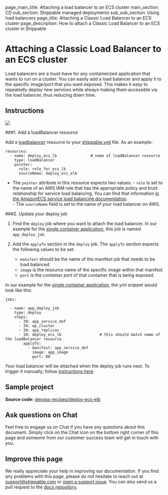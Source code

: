page_main_title: Attaching a load balancer to an ECS cluster
main_section: CD
sub_section: Shippable managed deployments
sub_sub_section: Using load balancers
page_title: Attaching a Classic Load Balancer to an ECS cluster
page_description: How to attach a Classic Load Balancer to an ECS cluster in Shippable

# Attaching a Classic Load Balancer to an ECS cluster

Load balancers are a must-have for any containerized application that wants to run on a cluster.
You can easily add a load balancer and apply it to the specific image/port that you want exposed. This makes it easy to repeatedly deploy new services while always making them accessible via the load balancer, thus reducing down time.

## Instructions

<img src="/images/deploy/usecases/deploy_ecs_lb.png"/>

###1. Add a loadBalancer resource

Add a [loadbalancer](/platform/workflow/resource/loadbalancer/#loadbalancer) resource to your [shippable.yml](/platform/workflow/config/) file. As an example:

```
resources:
  - name: deploy_ecs_lb               # name of loadBalancer resource
    type: loadBalancer                
    pointer:
      role: role_for_ecs_lb
      sourceName: deploy_ecs_elb
```

* The `pointer` attribute in this resource expects two values:
      - `role` is set to the name of an AWS IAM role that has the appropriate policy and trust relationship for service load balancing.  You can find that information [in the AmazonECS service load balancing documentation](http://docs.aws.amazon.com/AmazonECS/latest/developerguide/service-load-balancing.html).  
      - The `sourceName` field is set to the name of your load balancer on AWS.


###2. Update your deploy job

1. Find the `deploy` job where you want to attach the load balancer. In our example for the [single container application](/deploy/continuous-delivery-single-container-docker-application/), this job is named `app_deploy_job`.

2. Add the `applyTo` section in the `deploy` job. The `applyTo` section expects the following values to be set:

      - `manifest` should be the name of the manifest job that needs to be load balanced
      - `image` is the resource name of the specific image within that manifest
      - `port` is the *container port* of that container that is being exposed.

In our example for the [single container application](/deploy/continuous-delivery-single-container-docker-application/), the yml snippet would look like this:

```
jobs:

  - name: app_deploy_job
    type: deploy
    steps:
      - IN: app_service_def
      - IN: op_cluster
      - IN: app_replicas
      - IN: deploy_ecs_lb                 # this should match name of the loadBalancer resource
        applyTo:
          - manifest: app_service_def
            image: app_image
            port: 80
```

Your load balancer will be attached when the deploy job runs next. To trigger it manually, follow [instructions here](/platform/workflow/job/overview/#when-does-a-job-execute).

## Sample project
**Source code:** [devops-recipes/deploy-ecs-elb](https://github.com/devops-recipes/deploy-ecs-lb)

## Ask questions on Chat

Feel free to engage us on Chat if you have any questions about this document. Simply click on the Chat icon on the bottom right corner of this page and someone from our customer success team will get in touch with you.

## Improve this page

We really appreciate your help in improving our documentation. If you find any problems with this page, please do not hesitate to reach out at [support@shippable.com](mailto:support@shippable.com) or [open a support issue](https://www.github.com/Shippable/support/issues). You can also send us a pull request to the [docs repository](https://www.github.com/Shippable/docs).
